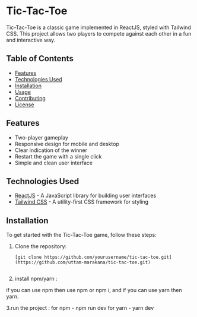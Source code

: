 # Tic-Tac-Toe

Tic-Tac-Toe is a classic game implemented in ReactJS, styled with Tailwind CSS. This project allows two players to compete against each other in a fun and interactive way.

## Table of Contents

- [Features](#features)
- [Technologies Used](#technologies-used)
- [Installation](#installation)
- [Usage](#usage)
- [Contributing](#contributing)
- [License](#license)

## Features

- Two-player gameplay
- Responsive design for mobile and desktop
- Clear indication of the winner
- Restart the game with a single click
- Simple and clean user interface

## Technologies Used

- [ReactJS](https://reactjs.org/) - A JavaScript library for building user interfaces
- [Tailwind CSS](https://tailwindcss.com/) - A utility-first CSS framework for styling

## Installation

To get started with the Tic-Tac-Toe game, follow these steps:

1. Clone the repository:

   ```bash/command prompt :
   [git clone https://github.com/yourusername/tic-tac-toe.git](https://github.com/uttam-marakana/tic-tac-toe.git)


2. install npm/yarn :

  if you can use npm then use npm or npm i, and if you can use yarn then yarn.


3.run the project :
  for npm - npm run dev for yarn - yarn dev

  
